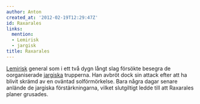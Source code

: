 ```yaml
---
author: Anton
created_at: '2012-02-19T12:29:47Z'
id: Raxarales
links:
  mention:
  - Lemirisk
  - jargisk
title: Raxarales
---
```


[Lemirisk] general som i ett två dygn långt slag försökte besegra de oorganiserade [jargiska]
trupperna. Han avbröt dock sin attack efter att ha blivit skrämd av en oväntad solförmörkelse. Bara
några dagar senare anlände de jargiska förstärkningarna, vilket slutgiltigt ledde till att Raxarales
planer grusades.

  [Lemirisk]: Lemirisk
  [jargiska]: jargisk
